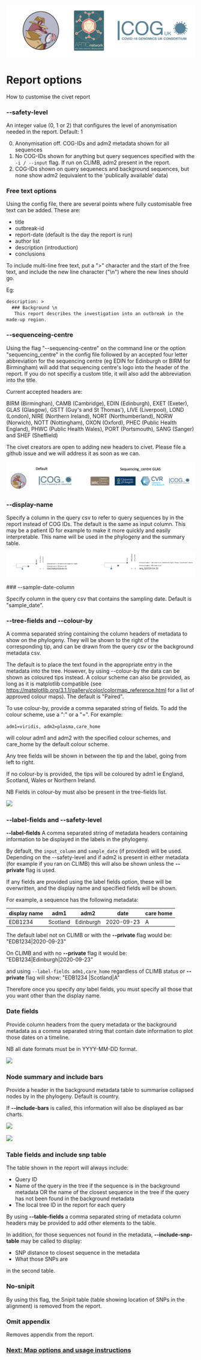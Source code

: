 ![](./doc_figures/website_header.png)

# Report options
How to customise the civet report

### --safety-level
An integer value (0, 1 or 2) that configures the level of anonymisation needed in the report. Default: 1

0) Anonymisation off. COG-IDs and adm2 metadata shown for all sequences
1) No COG-IDs shown for anything but query sequences specified with the `-i / --input` flag. If run on CLIMB, adm2 present in the report. 
2) COG-IDs shown on query sequenecs and background sequences, but none show adm2 (equivalent to the 'publically available' data)


### Free text options

Using the config file, there are several points where fully customisable free text can be added.
These are: 
- title
- outbreak-id
- report-date (default is the day the report is run) 
- author list 
- description (introduction)
- conclusions

To include multi-line free text, put a ">" character and the start of the free text, and include the new line character ("\n") where the new lines should go.

Eg:
```
description: > 
  ### Background \n
   This report describes the investigation into an outbreak in the made-up region.
```

### --sequenceing-centre

Using the flag "--sequencing-centre" on the command line or the option "sequencing_centre" in the config file followed by an accepted four letter abbreviation for the sequencing centre (eg EDIN for Edinburgh or BIRM for Birmingham) will add that sequencing centre's logo into the header of the report. If you do not specifiy a custom title, it will also add the abbreviation into the title.

Current accepted headers are:

BIRM (Birminghan), CAMB (Cambridge), EDIN (Edinburgh), EXET (Exeter), GLAS (Glasgow), GSTT (Guy's and St Thomas'), LIVE (Liverpool), LOND (London), NIRE (Northern Ireland), NORT (Northumberland), NORW (Norwich), NOTT (Nottingham), OXON (Oxford), PHEC (Public Health England), PHWC (Public Health Wales), PORT (Portsmouth), SANG (Sanger) and SHEF (Sheffield)

The civet creators are open to adding new headers to civet. Please file a github issue and we will address it as soon as we can.

![](doc_figures/header_example.png)

### --display-name

Specify a column in the query csv to refer to query sequences by in the report instead of COG IDs. The default is the same as input column. This may be a patient ID for example to make it more quickly and easily interpretable. This name will be used in the phylogeny and the summary table.

![](doc_figures/display_name.png)

### --sample-date-column

Specify column in the query csv that contains the sampling date. Default is "sample_date". 

### --tree-fields and --colour-by

A comma separated string containing the column headers of metadata to show on the phylogeny. They will be shown to the right of the corresponding tip, and can be drawn from the query csv or the background metadata csv. 

The default is to place the text found in the appropriate entry in the metadata into the tree. However, by using --colour-by the data can be shown as coloured tips instead. A colour scheme can also be provided, as long as it is matplotlib compatible (see https://matplotlib.org/3.1.1/gallery/color/colormap_reference.html for a list of approved colour maps). The default is "Paired".

To use colour-by, provide a comma separated string of fields. To add the colour scheme, use a ":" or a "=". For example:

```adm1=viridis, adm2=plasma,care_home```

will colour adm1 and adm2 with the specified colour schemes, and care_home by the default colour scheme. 

Any tree fields will be shown in between the tip and the label, going from left to right.

If no colour-by is provided, the tips will be coloured by adm1 ie England, Scotland, Wales or Northern Ireland.

NB Fields in colour-by must also be present in the tree-fields list.

![](doc_figures/tree_fields_graphic_dict.png)

### --label-fields and --safety-level

<strong>--label-fields</strong> 
A comma separated string of metadata headers containing information to be displayed in the labels in the phylogeny.



By default, the `input_column` and `sample_date` (if provided) will be used. Depending on the --safety-level and if adm2 is present in either metadata (for example if you ran on CLIMB) this will also be shown unless the **--private** flag is used. 

If any fields are provided using the label fields option, these will be overwritten, and the display name and specified fields will be shown. 

For example, a sequence has the following metadata:

| display name | adm1 | adm2 | date | care home | 
| --- | --- | --- | --- | --- |
| EDB1234 | Scotland | Edinburgh | 2020-09-23 | A | 


The default label not on CLIMB or with the **--private** flag would be:
"EDB1234|2020-09-23"

On CLIMB and with no **--private** flag it would be:
"EDB1234|Edinburgh|2020-09-23"

and using 
```--label-fields adm1,care_home``` 
regardless of CLIMB status or **--private** flag will show:
"EDB1234 |Scotland|A"

Therefore once you specify *any* label fields, you must specify all those that you want other than the display name.

### Date fields

Provide column headers from the query metadata or the background metadata as a comma separated string that contain date information to plot those dates on a timeline. 

NB all date formats must be in YYYY-MM-DD format.

![](doc_figures/date_figure.png)

### Node summary and include bars

Provide a header in the background metadata table to summarise collapsed nodes by in the phylogeny. Default is country.

If **--include-bars** is called, this information will also be displayed as bar charts.

![](doc_figures/node_summary.png)

![](doc_figures/include_bars.png)


### Table fields and include snp table

The table shown in the report will always include:
- Query ID
- Name of the query in the tree if the sequence is in the background metadata OR the name of the closest sequence in the tree if the query has not been found in the background metadata
- The local tree ID in the report for each query

By using **--table-fields** a comma separated string of metadata column headers may be provided to add other elements to the table.

In addition, for those sequences not found in the metadata, **--include-snp-table** may be called to display:
- SNP distance to closest sequence in the metadata
- What those SNPs are

in the second table.

### No-snipit

By using this flag, the Snipit table (table showing location of SNPs in the alignment) is removed from the report.

### Omit appendix

Removes appendix from the report. 



### [Next: Map options and usage instructions](./map_option_docs.md)
